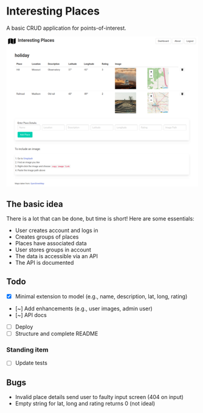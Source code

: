# Interesting Places

A basic CRUD application for points-of-interest.

![example screenshot](./assets/screenshot.png)

## The basic idea

There is a lot that can be done, but time is short!
Here are some essentials:

* User creates account and logs in
* Creates groups of places
* Places have associated data
* User stores groups in account
* The data is accessible via an API
* The API is documented

## Todo

* [x] Minimal extension to model (e.g., name, description, lat, long, rating)
* [~] Add enhancements (e.g., user images, admin user)
* [~] API docs
* [ ] Deploy
* [ ] Structure and complete README

### Standing item

* [ ] Update tests

## Bugs

* Invalid place details send user to faulty input screen (404 on input)
* Empty string for lat, long and rating returns 0 (not ideal)
